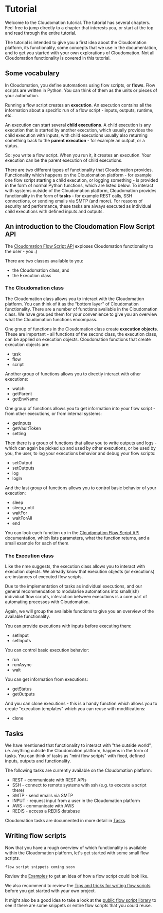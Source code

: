 # Tutorial
Welcome to the Cloudomation tutorial. The tutorial has several chapters. Feel free to jump directly to a chapter that interests you, or start at the top and read through the entire tutorial.  

The tutorial is intended to give you a first idea about the Cloudomation platform, its functionality, some concepts that we use in the documentation, and to get you started with your own explorations of Cloudomation. Not all Cloudomation functionality is covered in this tutorial.  

## Some vocabulary
In Cloudomation, you define automations using flow scripts, or **flows**. Flow scripts are written in Python. You can think of them as the units or pieces of your automation.  

Running a flow script creates an **execution**. An execution contains all the information about a specific run of a flow script - inputs, outputs, runtime, etc.  

An execution can start several **child executions**. A child execution is any execution that is started by another execution, which usually provides the child execution with inputs, with child executions usually also returning something back to the **parent execution** - for example an output, or a status.

So: you write a flow script. When you run it, it creates an execution. Your execution can be the parent execution of child executions.  

There are two different types of functionality that Cloudomation provides. Functionality which happens on the Cloudomation platform - for example one flow script starting a child execution, or logging something - is provided in the form of normal Python functions, which are listed below. To interact with systems outside of the Cloudomation platform, Cloudomation provides functionality in the form of **tasks** - for example REST calls, SSH connections, or sending emails via SMTP (and more). For reasons of security and performance, these tasks are always executed as individual child executions with defined inputs and outputs.

## An introduction to the Cloudomation Flow Script API
The [Cloudomation Flow Script API](Flow+script+API) exploses Cloudomation functionality to the user - you :)  

There are two classes available to you:
- the Cloudomation class, and
- the Execution class

### The Cloudomation class
The Cloudomation class allows you to interact with the Cloudomation platform. You can think of it as the "bottom layer" of Cloudomation functionality. There are a number of functions available in the Cloudomation class. We have grouped them for your convenience to give you an overview what the Cloudomation functions encompass.  

One group of functions in the Cloudomation class create **execution objects**. These are important - all functions of the second class, the execution class, can be applied on execution objects. Cloudomation functions that create execution objects are:
- task
- flow
- script  

Another group of functions allows you to directly interact with other executions:
- watch
- getParent  
- getEnvName  

One group of functions allows you to get information into your flow script - from other executions, or from internal systems:
- getInputs
- getVaultToken
- setting

Then there is a group of functions that allow you to write outputs and logs - which can again be picked up and used by other executions, or be used by you, the user, to log your executions behavior and debug your flow scripts:
- setOutput  
- setOutputs  
- log  
- logln

And the last group of functions allows you to control basic behavior of your execution:
- sleep
- sleep_until
- waitFor
- waitForAll
- end

You can look each function up in the [Cloudomation Flow Script API](Flow+script+API) documentation, which lists parameters, what the function returns, and a small example for each of them.

### The Execution class
Like the nme suggests, the execution class allows you to interact with execution objects. We already know that execution objects (or executions) are instances of executed flow scripts.  

Due to the implementation of tasks as individual executions, and our general recommendation to modularise automations into small(ish) individual flow scripts, interaction between executions is a core part of automating processes with Cloudomation.  

Again, we will group the available functions to give you an overview of the available functionality.  

You can provide executions with inputs before executing them:
- setInput
- setInputs

You can control basic execution behavior:
- run
- runAsync
- wait

You can get information from executions:
- getStatus
- getOutputs

And you can clone executions - this is a handy function which allows you to create "execution templates" which you can reuse with modifications:
- clone

## Tasks
We have mentioned that functionality to interact with "the outside world", i.e. anything outside the Cloudomation platform, happens in the form of tasks. You can think of tasks as "mini flow scripts" with fixed, defined inputs,  outputs and functionality.  

The following tasks are currently available on the Cloudomation platform:
- REST - communicate with REST APIs
- SSH - connect to remote systems with ssh (e.g. to execute a script there)
- SMTP - send emails via SMTP
- INPUT - request input from a user in the Cloudomation platform
- AWS - communicate with AWS
- REDIS - access a REDIS database

Cloudomation tasks are documented in more detail in [Tasks](Tasks).

## Writing flow scripts
Now that you have a rough overview of which functionality is available within the Cloudomation platform, let's get started with some small flow scripts.  

`flow script snippets coming soon`  

Review the  [Examples](Examples) to get an idea of how a flow script could look like.  

We also recommend to review the [Tips and tricks for writing flow scripts](Tips+and+tricks+for+writing+flow+scripts) before you get started with your own project.  

It might also be a good idea to take a look at the [public flow script library](https://github.com/starflows/library) to see if there are some snippets or entire flow scripts that you could reuse.
